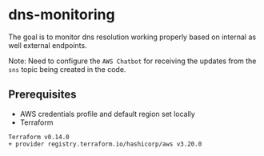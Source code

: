 # dns-monitoring
The goal is to monitor dns resolution working properly based on internal as well external endpoints.

Note: Need to configure the `AWS Chatbot` for receiving the updates from the `sns` topic being created in the code.


## Prerequisites
- AWS credentials profile and default region set locally
- Terraform 
```
Terraform v0.14.0
+ provider registry.terraform.io/hashicorp/aws v3.20.0
```
